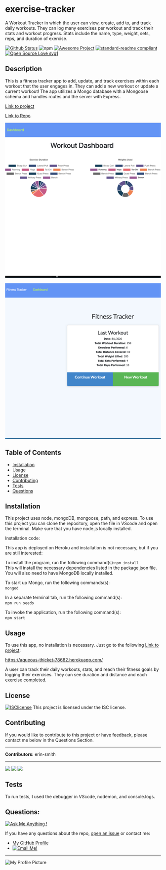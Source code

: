 # exercise-tracker
A Workout Tracker in which the user can view, create, add to, and track daily workouts. They can log many exercises per workout and track their stats and workout progress.  Stats include the name, type, weight, sets, reps, and duration of exercise. 

[![Github Status](https://img.shields.io/badge/build-passing-green.svg)](https://shields.io/)
![npm](https://img.shields.io/npm/v/npm)
[![Awesome Project](https://img.shields.io/badge/%F0%9F%A4%A9-Awesome%20project-blueviolet.svg)](https://shields.io/)
[![standard-readme compliant](https://img.shields.io/badge/readme%20style-standard-brightgreen.svg?style=flat-square)](https://github.com/RichardLitt/standard-readme)
[![Open Source Love svg1](https://badges.frapsoft.com/os/v1/open-source.svg?v=103)](https://github.com/ellerbrock/open-source-badges/)

## Description
  This is a fitness tracker app to add, update, and track exercises within each workout that the user engages in. They can add a new workout or update a current workout! The app utilizes a Mongo database with a Mongoose schema and handles routes and the server with Express.

[Link to project](https://aqueous-thicket-78682.herokuapp.com/)  

[Link to Repo](https://github.com/erin-smith/exercise-tracker)    
    
![Screenshot](./public/dashboard.png)    
  
  ![Screenshot](./public/workout.png)  


## Table of Contents
* [Installation](#Installation)
* [Usage](#Usage)
* [License](#License)
* [Contributing](#Contributing)
* [Tests](#Tests)
* [Questions](#Questions)
 
 
## Installation 

  This project uses node, mongoDB, mongoose, path, and express. To use this project you can clone the repository, open the file in VScode and open the terminal. Make sure that you have node.js locally installed.  

Installation code:
   
This app is deployed on Heroku and installation is not necessary, but if you are still interested:  
  
To install the program, run the following command(s):`npm install`    
This will install the necessary dependencies listed in the package.json file.  You will also need to have MongoDB locally installed.   

To start up Mongo, run the following commands(s):  
`mongod`    


In a separate terminal tab, run the following command(s):  
`npm run seeds`  

To invoke the application, run the following command(s):  
  `npm start`  


## Usage   
  
To use this app, no installation is necessary.  Just go to the following [Link to project](https://aqueous-thicket-78682.herokuapp.com/):  

  https://aqueous-thicket-78682.herokuapp.com/  
   
  A user can track their daily workouts, stats, and reach their fitness goals by logging their exercises.  They can see duration and distance and each exercise completed.

## License 
[![ISClicense](https://img.shields.io/badge/license-ISC-blue.svg)](https://shields.io/)
  This project is licensed under the ISC license. 

## Contributing   
 If you would like to contribute to this project or have feedback, please contact me below in the Questions Section.
***
 **Contributors:** erin-smith   
***
[![](https://sourcerer.io/fame/erin-smith/erin-smith/exercise-tracker/images/0)](https://sourcerer.io/fame/erin-smith/erin-smith/exercise-tracker/links/0)
[![](https://sourcerer.io/fame/erin-smith/erin-smith/exercise-tracker/images/1)](https://sourcerer.io/fame/erin-smith/erin-smith/exercise-tracker/links/1)
[![](https://sourcerer.io/fame/erin-smith/erin-smith/exercise-tracker/images/2)](https://sourcerer.io/fame/erin-smith/erin-smith/exercise-tracker/links/2)



## Tests 
  To run tests, I used the debugger in VScode, nodemon, and console.logs.
    


## Questions:  
[![Ask Me Anything !](https://img.shields.io/badge/Ask%20me-anything-1abc9c.svg)](https://GitHub.com/erin-smith)  

  If you have any questions about the repo, [open an issue](https://github.com/erin-smith/exercise-tracker/issues/new) or contact me:  

* [My GitHub Profile](http://github.com/erin-smith)
* [![Email Me!](https://img.shields.io/badge/email:-erin.acumen@gmail.com-9cf.svg)](<"mailto:erin.acumen@gmail.com">)
***
![My Profile Picture](https://avatars.githubusercontent.com/erin-smith?size=300)